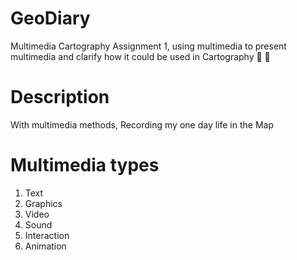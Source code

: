 # GeoDiary
Multimedia Cartography Assignment 1, using multimedia to present multimedia and clarify how it could be used in Cartography :ghost: :ghost:
# Description
With multimedia methods, Recording my one day life in the Map
# Multimedia types
1. Text
2. Graphics
3. Video
4. Sound
5. Interaction
6. Animation


